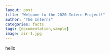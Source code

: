 ```yaml
---
layout: post
title: "Welcome to the 2020 Intern Project!"
author: "The Interns"
categories: facts
tags: [documentation,sample]
image: air-1.jpg
---
```

hello
